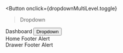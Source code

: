 <script lang="ts">
  ...
  const closeAllMultilevel = () => {
    dropdownMultiLevel.close();
    dropdownMultiLevel2.close();
  };
</script>

 <Button onclick={dropdownMultiLevel.toggle}
  >Dropdown
  <ChevronDownOutline class="ms-2 h-5 w-5 text-white dark:text-white" />
</Button>
<div class="relative">
  <Dropdown
    dropdownStatus={dropdownMultiLevelStatus}
    closeDropdown={closeDropdownMultiLevel}
    {transitionParams}
    class="absolute top-[40px] -left-[150px] overflow-visible"
  >
    <DropdownUl>
      <DropdownLi href="/">Dashboard</DropdownLi>
      <button onclick={dropdownMultiLevel2.toggle} class="flex p-2 pl-4">
        Dropdown<ChevronRightOutline class="w-6 h-6 ms-2 text-primary-700 dark:text-white" /></button>
      <div class="relative">
        <Dropdown
        dropdownStatus={dropdownMultiLevelStatus2}
        closeDropdown={closeAllMultilevel}
        {transitionParams}
        class="absolute -top-[60px] left-[120px]"
        >
          <DropdownUl class="z-100">
            <DropdownLi href="/">Home</DropdownLi>
            <DropdownLi href="/components/footer">Footer</DropdownLi>
            <DropdownLi href="/components">Alert</DropdownLi>
          </DropdownUl>
        </Dropdown>
      </div>
      <DropdownLi href="/components/drawer">Drawer</DropdownLi>
      <DropdownLi href="/components/footer">Footer</DropdownLi>
      <DropdownLi href="/components">Alert</DropdownLi>
    </DropdownUl>
  </Dropdown>
</div>
